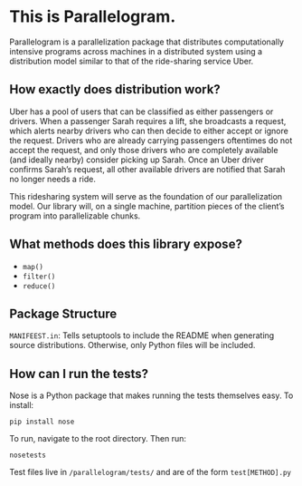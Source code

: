 # This is Parallelogram.

Parallelogram is a parallelization package that distributes computationally intensive programs across machines in a distributed system using a distribution model similar to that of the ride-sharing service Uber.

## How exactly does distribution work?

Uber has a pool of users that can be classified as
either passengers or drivers. When a passenger Sarah requires a lift, she broadcasts a request, which alerts nearby drivers who can then decide to either accept or ignore the request. Drivers who are already carrying passengers oftentimes do not accept the request, and only those drivers who are completely available (and ideally nearby) consider picking up Sarah. Once an Uber driver confirms Sarah’s request, all other available drivers are notified that Sarah no longer needs a ride.

This ride­sharing system will serve as the foundation of our parallelization model. Our library will, on a single machine, partition pieces of the client’s program into parallelizable
chunks.

## What methods does this library expose?
* `map()`
* `filter()`
* `reduce()`

## Package Structure

`MANIFEEST.in`: Tells setuptools to include the README when generating source distributions. Otherwise, only Python files will be included.

## How can I run the tests?

Nose is a Python package that makes running the tests themselves easy. To install:

`pip install nose`

To run, navigate to the root directory. Then run:

`nosetests`

Test files live in `/parallelogram/tests/` and are of the form `test[METHOD].py`